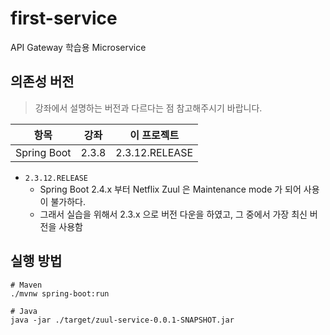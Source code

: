 # first-service

API Gateway 학습용 Microservice

## 의존성 버전
> 강좌에서 설명하는 버전과 다르다는 점 참고해주시기 바랍니다.

|      항목      |    강좌    |     이 프로젝트     |
|:------------:|:--------:|:--------------:|
| Spring Boot  |  2.3.8   | 2.3.12.RELEASE |

- `2.3.12.RELEASE`
  - Spring Boot 2.4.x 부터 Netflix Zuul 은 Maintenance mode 가 되어 사용이 불가하다.
  - 그래서 실습을 위해서 2.3.x 으로 버전 다운을 하였고, 그 중에서 가장 최신 버전을 사용함

## 실행 방법

```shell
# Maven
./mvnw spring-boot:run

# Java
java -jar ./target/zuul-service-0.0.1-SNAPSHOT.jar
```